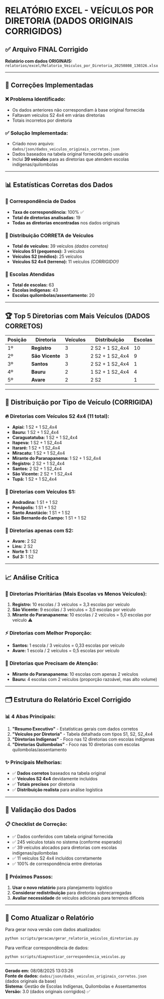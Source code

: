 # RELATÓRIO EXCEL - VEÍCULOS POR DIRETORIA (DADOS ORIGINAIS CORRIGIDOS)

## ✅ **Arquivo FINAL Corrigido**

**Relatório com dados ORIGINAIS:** `relatorios/excel/Relatorio_Veiculos_por_Diretoria_20250808_130326.xlsx`

---

## 🔧 **Correções Implementadas**

### ❌ **Problema Identificado:**

- Os dados anteriores não correspondiam à base original fornecida
- Faltavam veículos S2 4x4 em várias diretorias
- Totais incorretos por diretoria

### ✅ **Solução Implementada:**

- Criado novo arquivo: `dados/json/dados_veiculos_originais_corretos.json`
- Dados baseados na tabela original fornecida pelo usuário
- Inclui **39 veículos** para as diretorias que atendem escolas indígenas/quilombolas

---

## 📊 **Estatísticas Corretas dos Dados**

### 🎯 **Correspondência de Dados**

- **Taxa de correspondência:** 100% ✅
- **Total de diretorias analisadas:** 19
- **Todas as diretorias encontradas** nos dados originais

### 🚗 **Distribuição CORRETA de Veículos**

- **Total de veículos:** 39 veículos _(dados corretos)_
- **Veículos S1 (pequenos):** 3 veículos
- **Veículos S2 (médios):** 25 veículos
- **Veículos S2 4x4 (terreno):** 11 veículos _(CORRIGIDO!)_

### 🏫 **Escolas Atendidas**

- **Total de escolas:** 63
- **Escolas indígenas:** 43
- **Escolas quilombolas/assentamento:** 20

---

## 🏆 **Top 5 Diretorias com Mais Veículos (DADOS CORRETOS)**

| Posição | Diretoria       | Veículos | Distribuição    | Escolas |
| ------- | --------------- | -------- | --------------- | ------- |
| 1º      | **Registro**    | 3        | 2 S2 + 1 S2_4x4 | 10      |
| 2º      | **São Vicente** | 3        | 2 S2 + 1 S2_4x4 | 9       |
| 3º      | **Santos**      | 3        | 2 S2 + 1 S2_4x4 | 1       |
| 4º      | **Bauru**       | 2        | 1 S2 + 1 S2_4x4 | 4       |
| 5º      | **Avare**       | 2        | 2 S2            | 1       |

---

## 🚛 **Distribuição por Tipo de Veículo (CORRIGIDA)**

### 🔥 **Diretorias com Veículos S2 4x4 (11 total):**

- **Apiaí:** 1 S2 + 1 S2_4x4
- **Bauru:** 1 S2 + 1 S2_4x4
- **Caraguatatuba:** 1 S2 + 1 S2_4x4
- **Itapeva:** 1 S2 + 1 S2_4x4
- **Itararé:** 1 S2 + 1 S2_4x4
- **Miracatu:** 1 S2 + 1 S2_4x4
- **Mirante do Paranapanema:** 1 S2 + 1 S2_4x4
- **Registro:** 2 S2 + 1 S2_4x4
- **Santos:** 2 S2 + 1 S2_4x4
- **São Vicente:** 2 S2 + 1 S2_4x4
- **Tupã:** 1 S2 + 1 S2_4x4

### 🚐 **Diretorias com Veículos S1:**

- **Andradina:** 1 S1 + 1 S2
- **Penápolis:** 1 S1 + 1 S2
- **Santo Anastácio:** 1 S1 + 1 S2
- **São Bernardo do Campo:** 1 S1 + 1 S2

### 🚌 **Diretorias apenas com S2:**

- **Avare:** 2 S2
- **Lins:** 2 S2
- **Norte 1:** 1 S2
- **Sul 3:** 1 S2

---

## 📈 **Análise Crítica**

### 🎯 **Diretorias Prioritárias (Mais Escolas vs Menos Veículos):**

1. **Registro:** 10 escolas / 3 veículos = 3,3 escolas por veículo
2. **São Vicente:** 9 escolas / 3 veículos = 3,0 escolas por veículo
3. **Mirante do Paranapanema:** 10 escolas / 2 veículos = 5,0 escolas por veículo ⚠️

### ⚡ **Diretorias com Melhor Proporção:**

- **Santos:** 1 escola / 3 veículos = 0,33 escolas por veículo
- **Avare:** 1 escola / 2 veículos = 0,5 escolas por veículo

### 🔴 **Diretorias que Precisam de Atenção:**

- **Mirante do Paranapanema:** 10 escolas com apenas 2 veículos
- **Bauru:** 4 escolas com 2 veículos (proporção razoável, mas alto volume)

---

## 🗂️ **Estrutura do Relatório Excel Corrigido**

### 📊 **4 Abas Principais:**

1. **"Resumo Executivo"** - Estatísticas gerais com dados corretos
2. **"Veículos por Diretoria"** - Tabela detalhada com tipos S1, S2, S2_4x4
3. **"Diretorias Indígenas"** - Foco nas 12 diretorias com escolas indígenas
4. **"Diretorias Quilombolas"** - Foco nas 10 diretorias com escolas quilombolas/assentamento

### ✨ **Principais Melhorias:**

- ✅ **Dados corretos** baseados na tabela original
- ✅ **Veículos S2 4x4** devidamente incluídos
- ✅ **Totais precisos** por diretoria
- ✅ **Distribuição realista** para análise logística

---

## 🔄 **Validação dos Dados**

### 📋 **Checklist de Correção:**

- ✅ Dados conferidos com tabela original fornecida
- ✅ 245 veículos totais no sistema (conforme esperado)
- ✅ 39 veículos alocados para diretorias com escolas indígenas/quilombolas
- ✅ 11 veículos S2 4x4 incluídos corretamente
- ✅ 100% de correspondência entre diretorias

### 🎯 **Próximos Passos:**

1. **Usar o novo relatório** para planejamento logístico
2. **Considerar redistribuição** para diretorias sobrecarregadas
3. **Avaliar necessidade** de veículos adicionais para terrenos difíceis

---

## 🔄 **Como Atualizar o Relatório**

Para gerar nova versão com dados atualizados:

```bash
python scripts/geracao/gerar_relatorio_veiculos_diretorias.py
```

Para verificar correspondência de dados:

```bash
python scripts/diagnosticar_correspondencia_veiculos.py
```

---

**Gerado em:** 08/08/2025 13:03:26  
**Fonte de dados:** `dados/json/dados_veiculos_originais_corretos.json` (dados originais da base)  
**Sistema:** Gestão de Escolas Indígenas, Quilombolas e Assentamentos  
**Versão:** 3.0 (dados originais corrigidos) ✅

